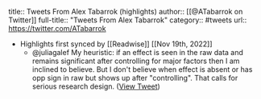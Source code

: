 title:: Tweets From Alex Tabarrok (highlights)
author:: [[@ATabarrok on Twitter]]
full-title:: "Tweets From Alex Tabarrok"
category:: #tweets
url:: https://twitter.com/ATabarrok

- Highlights first synced by [[Readwise]] [[Nov 19th, 2022]]
	- @juliagalef My heuristic: if an effect is seen in the raw data and remains significant after controlling for major factors then I am inclined to believe. But I don't believe when effect is absent or has opp sign in raw but shows up after "controlling". That calls for serious research design. ([View Tweet](https://twitter.com/ATabarrok/status/1491852226221985804))